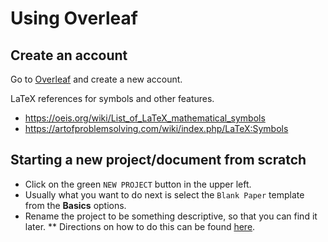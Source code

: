 # Using Overleaf

## Create an account

Go to [Overleaf](https://www.overleaf.com) and create a new account. 

LaTeX references for symbols and other features.
* https://oeis.org/wiki/List_of_LaTeX_mathematical_symbols
* https://artofproblemsolving.com/wiki/index.php/LaTeX:Symbols

## Starting a new project/document from scratch

* Click on the green `NEW PROJECT` button in the upper left. 
* Usually what you want to do next is select the `Blank Paper` template from the **Basics** options. 
* Rename the project to be something descriptive, so that you can find it later. 
** Directions on how to do this can be found [here](https://www.overleaf.com/help/26-how-do-i-rename-a-project-in-my-projects#.Wfgb7rxKuCg).

